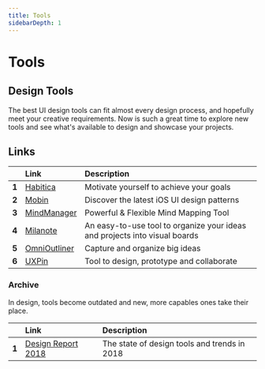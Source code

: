 ```yaml
---
title: Tools
sidebarDepth: 1
---
```


# Tools

## Design Tools

The best UI design tools can fit almost every design process, and hopefully meet your creative requirements. Now is such a great time to explore new tools and see what's available to design and showcase your projects.

## Links

|  | Link | Description |
| :--- | :--- | :--- |
| **1** | [Habitica](https://habitica.com/static/home) | Motivate yourself to achieve your goals |
| **2** | [Mobin](https://mobbin.design/) | Discover the latest iOS UI design patterns |
| **3** | [MindManager](https://www.mindjet.com/mindmanager/) | Powerful & Flexible Mind Mapping Tool |
| **4** | [Milanote](https://milanote.com/) | An easy-to-use tool to organize your ideas and projects into visual boards |
| **5** | [OmniOutliner](https://www.omnigroup.com/omnioutliner) | Capture and organize big ideas |
| **6** | [UXPin](https://www.uxpin.com/) | Tool to design, prototype and collaborate |

### Archive

In design, tools become outdated and new, more capables ones take their place.

|  | Link | Description |
| :--- | :--- | :--- |
| **1** | [Design Report 2018](https://avocode.com/design-report-2018) | The state of design tools and trends in 2018 |

